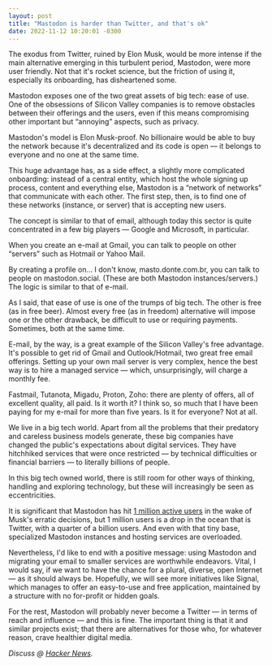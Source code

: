 ```yaml
---
layout: post
title: "Mastodon is harder than Twitter, and that's ok"
date: 2022-11-12 10:20:01 -0300
---
```

The exodus from Twitter, ruined by Elon Musk, would be more intense if the main alternative emerging in this turbulent period, Mastodon, were more user friendly. Not that it's rocket science, but the friction of using it, especially its onboarding, has disheartened some.

Mastodon exposes one of the two great assets of big tech: ease of use. One of the obsessions of Silicon Valley companies is to remove obstacles between their offerings and the users, even if this means compromising other important but “annoying” aspects, such as privacy.

Mastodon's model is Elon Musk-proof. No billionaire would be able to buy the network because it's decentralized and its code is open — it belongs to everyone and no one at the same time.

This huge advantage has, as a side effect, a slightly more complicated onboarding: instead of a central entity, which host the whole signing up process, content and everything else, Mastodon is a “network of networks” that communicate with each other. The first step, then, is to find one of these networks (instance, or server) that is accepting new users.

The concept is similar to that of email, although today this sector is quite concentrated in a few big players — Google and Microsoft, in particular.

When you create an e-mail at Gmail, you can talk to people on other “servers” such as Hotmail or Yahoo Mail.

By creating a profile on… I don't know, masto.donte.com.br, you can talk to people on mastodon.social. (These are both Mastodon instances/servers.) The logic is similar to that of e-mail.

As I said, that ease of use is one of the trumps of big tech. The other is free (as in free beer). Almost every free (as in freedom) alternative will impose one or the other drawback, be difficult to use or requiring payments. Sometimes, both at the same time.

E-mail, by the way, is a great example of the Silicon Valley's free advantage. It's possible to get rid of Gmail and Outlook/Hotmail, two great free email offerings. Setting up your own mail server is very complex, hence the best way is to hire a managed service — which, unsurprisingly, will charge a monthly fee.

Fastmail, Tutanota, Migadu, Proton, Zoho: there are plenty of offers, all of excellent quality, all paid. Is it worth it? I think so, so much that I have been paying for my e-mail for more than five years. Is it for everyone? Not at all.

We live in a big tech world. Apart from all the problems that their predatory and careless business models generate, these big companies have changed the public's expectations about digital services. They have hitchhiked services that were once restricted — by technical difficulties or financial barriers — to literally billions of people.

In this big tech owned world, there is still room for other ways of thinking, handling and exploring technology, but these will increasingly be seen as eccentricities.

It is significant that Mastodon has hit [1 million active users](https://mastodon.social/@Gargron/109300967725833789) in the wake of Musk's erratic decisions, but 1 million users is a drop in the ocean that is Twitter, with a quarter of a billion users. And even with that tiny base, specialized Mastodon instances and hosting services are overloaded.

Nevertheless, I'd like to end with a positive message: using Mastodon and migrating your email to smaller services are worthwhile endeavors. Vital, I would say, if we want to have the chance for a plural, diverse, open Internet — as it should always be. Hopefully, we will see more initiatives like Signal, which manages to offer an easy-to-use and free application, maintained by a structure with no for-profit or hidden goals.

For the rest, Mastodon will probably never become a Twitter — in terms of reach and influence — and this is fine. The important thing is that it and similar projects exist; that there are alternatives for those who, for whatever reason, crave healthier digital media.

_Discuss @ [Hacker News](https://news.ycombinator.com/item?id=33572804)._